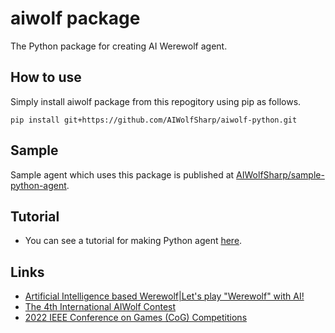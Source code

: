 # aiwolf package
The Python package for creating AI Werewolf agent.
## How to use
Simply install aiwolf package from this repogitory using pip as follows.
```
pip install git+https://github.com/AIWolfSharp/aiwolf-python.git
```
## Sample
Sample agent which uses this package is published at [AIWolfSharp/sample-python-agent](https://github.com/AIWolfSharp/sample-python-agent).
## Tutorial
* You can see a tutorial for making Python agent [here](http://aiwolf.org/en/howtowagent).
## Links
* [Artificial Intelligence based Werewolf|Let's play "Werewolf" with AI!](http://aiwolf.org/en/)
* [The 4th International AIWolf Contest](http://aiwolf.org/en/4th-international-aiwolf-contest)
* [2022 IEEE Conference on Games (CoG) Competitions](https://ieee-cog.org/2022/#COMPETITIONS)